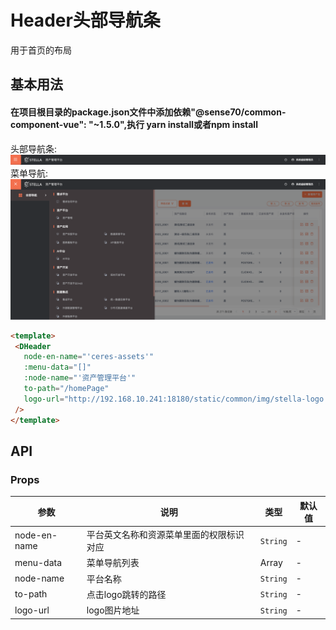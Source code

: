 # Header头部导航条
 
 用于首页的布局

 ## 基本用法

 #### 在项目根目录的package.json文件中添加依赖"@sense70/common-component-vue": "~1.5.0",执行 yarn install或者npm install
 头部导航条:
 ![acatar](./header.png)
 菜单导航:
 ![acatar](./header-menu.png)
 ```html
 <template>
  <DHeader
    node-en-name="'ceres-assets'"
    :menu-data="[]"
    :node-name="'资产管理平台'"
    to-path="/homePage"
    logo-url="http://192.168.10.241:18180/static/common/img/stella-logo.png"
  />
</template>
```

## API

### Props

|参数|说明|类型|默认值|
|---|---|---|---|
|node-en-name|平台英文名称和资源菜单里面的权限标识对应|`String`|-|
|menu-data|菜单导航列表|Array|-|
|node-name|平台名称|`String`|-|
|to-path|点击logo跳转的路径|`String`|-|
|logo-url|logo图片地址|`String`|-|
